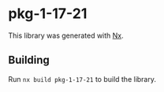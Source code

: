 # pkg-1-17-21

This library was generated with [Nx](https://nx.dev).

## Building

Run `nx build pkg-1-17-21` to build the library.
